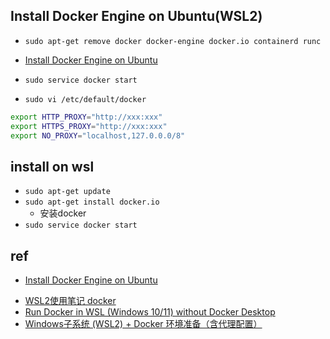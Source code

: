 ## Install Docker Engine on Ubuntu(WSL2)
<!-- Uninstall old versions -->
+ `sudo apt-get remove docker docker-engine docker.io containerd runc`

<!-- install docker engine -->
+ [Install Docker Engine on Ubuntu](https://docs.docker.com/engine/install/ubuntu/)

<!-- start docker daemon -->
+ `sudo service docker start`

<!-- proxy -->
+ `sudo vi /etc/default/docker`
```sh
export HTTP_PROXY="http://xxx:xxx"
export HTTPS_PROXY="http://xxx:xxx"
export NO_PROXY="localhost,127.0.0.0/8"
```



## install on wsl
+ `sudo apt-get update`
+ `sudo apt-get install docker.io`
    + 安装docker
+ `sudo service docker start`

## ref
<!-- works for WSL2 -->
+ [Install Docker Engine on Ubuntu](https://docs.docker.com/engine/install/ubuntu/)


<!-- others not works-->
+ [WSL2使用笔记 docker](https://blog.nediiii.com/wsl2-note/)
+ [Run Docker in WSL (Windows 10/11) without Docker Desktop](https://medium.com/geekculture/run-docker-in-windows-10-11-wsl-without-docker-desktop-a2a7eb90556d)
+ [Windows子系统 (WSL2) + Docker 环境准备（含代理配置）](https://blog.csdn.net/Kidand/article/details/119207728)